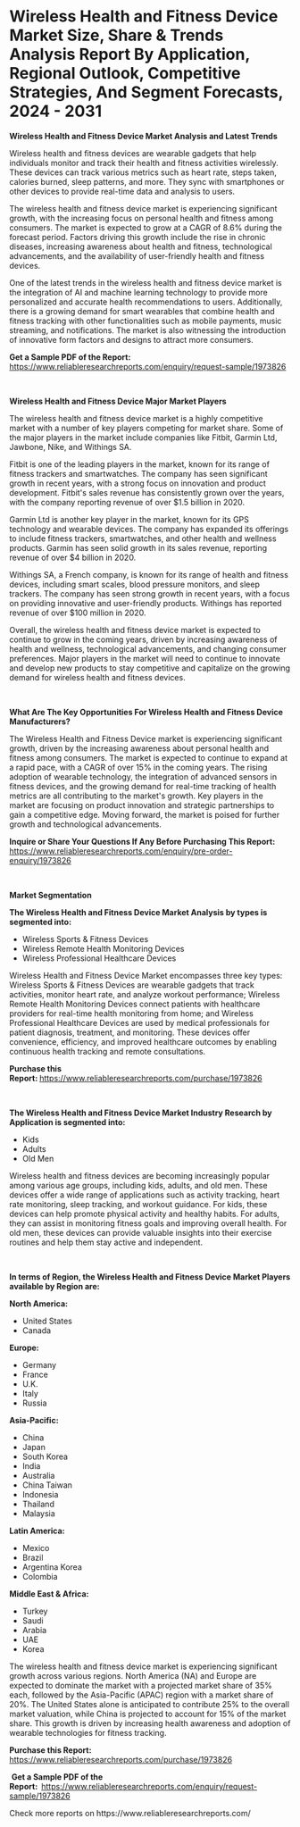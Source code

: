 <p><h1>Wireless Health and Fitness Device Market Size, Share & Trends Analysis Report By Application, Regional Outlook, Competitive Strategies, And Segment Forecasts, 2024 - 2031</h1></p><p><strong>Wireless Health and Fitness Device Market Analysis and Latest Trends</strong></p>
<p><p>Wireless health and fitness devices are wearable gadgets that help individuals monitor and track their health and fitness activities wirelessly. These devices can track various metrics such as heart rate, steps taken, calories burned, sleep patterns, and more. They sync with smartphones or other devices to provide real-time data and analysis to users.</p><p>The wireless health and fitness device market is experiencing significant growth, with the increasing focus on personal health and fitness among consumers. The market is expected to grow at a CAGR of 8.6% during the forecast period. Factors driving this growth include the rise in chronic diseases, increasing awareness about health and fitness, technological advancements, and the availability of user-friendly health and fitness devices.</p><p>One of the latest trends in the wireless health and fitness device market is the integration of AI and machine learning technology to provide more personalized and accurate health recommendations to users. Additionally, there is a growing demand for smart wearables that combine health and fitness tracking with other functionalities such as mobile payments, music streaming, and notifications. The market is also witnessing the introduction of innovative form factors and designs to attract more consumers.</p></p>
<p><strong>Get a Sample PDF of the Report:&nbsp;</strong> <a href="https://www.reliableresearchreports.com/enquiry/request-sample/1973826">https://www.reliableresearchreports.com/enquiry/request-sample/1973826</a></p>
<p>&nbsp;</p>
<p><strong>Wireless Health and Fitness Device Major Market Players</strong></p>
<p><p>The wireless health and fitness device market is a highly competitive market with a number of key players competing for market share. Some of the major players in the market include companies like Fitbit, Garmin Ltd, Jawbone, Nike, and Withings SA.</p><p>Fitbit is one of the leading players in the market, known for its range of fitness trackers and smartwatches. The company has seen significant growth in recent years, with a strong focus on innovation and product development. Fitbit's sales revenue has consistently grown over the years, with the company reporting revenue of over $1.5 billion in 2020.</p><p>Garmin Ltd is another key player in the market, known for its GPS technology and wearable devices. The company has expanded its offerings to include fitness trackers, smartwatches, and other health and wellness products. Garmin has seen solid growth in its sales revenue, reporting revenue of over $4 billion in 2020.</p><p>Withings SA, a French company, is known for its range of health and fitness devices, including smart scales, blood pressure monitors, and sleep trackers. The company has seen strong growth in recent years, with a focus on providing innovative and user-friendly products. Withings has reported revenue of over $100 million in 2020.</p><p>Overall, the wireless health and fitness device market is expected to continue to grow in the coming years, driven by increasing awareness of health and wellness, technological advancements, and changing consumer preferences. Major players in the market will need to continue to innovate and develop new products to stay competitive and capitalize on the growing demand for wireless health and fitness devices.</p></p>
<p>&nbsp;</p>
<p><strong>What Are The Key Opportunities For Wireless Health and Fitness Device Manufacturers?</strong></p>
<p><p>The Wireless Health and Fitness Device market is experiencing significant growth, driven by the increasing awareness about personal health and fitness among consumers. The market is expected to continue to expand at a rapid pace, with a CAGR of over 15% in the coming years. The rising adoption of wearable technology, the integration of advanced sensors in fitness devices, and the growing demand for real-time tracking of health metrics are all contributing to the market's growth. Key players in the market are focusing on product innovation and strategic partnerships to gain a competitive edge. Moving forward, the market is poised for further growth and technological advancements.</p></p>
<p><strong>Inquire or Share Your Questions If Any Before Purchasing This Report:</strong> <a href="https://www.reliableresearchreports.com/enquiry/pre-order-enquiry/1973826">https://www.reliableresearchreports.com/enquiry/pre-order-enquiry/1973826</a></p>
<p>&nbsp;</p>
<p><strong>Market Segmentation</strong></p>
<p><strong>The Wireless Health and Fitness Device Market Analysis by types is segmented into:</strong></p>
<p><ul><li>Wireless Sports & Fitness Devices</li><li>Wireless Remote Health Monitoring Devices</li><li>Wireless Professional Healthcare Devices</li></ul></p>
<p><p>Wireless Health and Fitness Device Market encompasses three key types: Wireless Sports & Fitness Devices are wearable gadgets that track activities, monitor heart rate, and analyze workout performance; Wireless Remote Health Monitoring Devices connect patients with healthcare providers for real-time health monitoring from home; and Wireless Professional Healthcare Devices are used by medical professionals for patient diagnosis, treatment, and monitoring. These devices offer convenience, efficiency, and improved healthcare outcomes by enabling continuous health tracking and remote consultations.</p></p>
<p><strong>Purchase this Report:&nbsp;</strong><a href="https://www.reliableresearchreports.com/purchase/1973826">https://www.reliableresearchreports.com/purchase/1973826</a></p>
<p>&nbsp;</p>
<p><strong>The Wireless Health and Fitness Device Market Industry Research by Application is segmented into:</strong></p>
<p><ul><li>Kids</li><li>Adults</li><li>Old Men</li></ul></p>
<p><p>Wireless health and fitness devices are becoming increasingly popular among various age groups, including kids, adults, and old men. These devices offer a wide range of applications such as activity tracking, heart rate monitoring, sleep tracking, and workout guidance. For kids, these devices can help promote physical activity and healthy habits. For adults, they can assist in monitoring fitness goals and improving overall health. For old men, these devices can provide valuable insights into their exercise routines and help them stay active and independent.</p></p>
<p>&nbsp;</p>
<p><strong>In terms of Region, the Wireless Health and Fitness Device Market Players available by Region are:</strong></p>
<p>
    <p> <strong> North America: </strong>
        <ul>
            <li>United States</li>
            <li>Canada</li>
        </ul>
        </p> 
    <p> <strong> Europe: </strong>
        <ul>
            <li>Germany</li>
            <li>France</li>
            <li>U.K.</li>
            <li>Italy</li>
            <li>Russia</li>
        </ul>
        </p> 
    <p> <strong> Asia-Pacific: </strong>
        <ul>
            <li>China</li>
            <li>Japan</li>
            <li>South Korea</li>
            <li>India</li>
            <li>Australia</li>
            <li>China Taiwan</li>
            <li>Indonesia</li>
            <li>Thailand</li>
            <li>Malaysia</li>
        </ul>
        </p> 
    <p> <strong> Latin America: </strong>
        <ul>
            <li>Mexico</li>
            <li>Brazil</li>
            <li>Argentina Korea</li>
            <li>Colombia</li>
        </ul>
        </p> 
    <p> <strong> Middle East & Africa: </strong>
        <ul>
            <li>Turkey</li>
            <li>Saudi</li>
            <li>Arabia</li>
            <li>UAE</li>
            <li>Korea</li>
        </ul>
    </p>
    </p>
<p><p>The wireless health and fitness device market is experiencing significant growth across various regions. North America (NA) and Europe are expected to dominate the market with a projected market share of 35% each, followed by the Asia-Pacific (APAC) region with a market share of 20%. The United States alone is anticipated to contribute 25% to the overall market valuation, while China is projected to account for 15% of the market share. This growth is driven by increasing health awareness and adoption of wearable technologies for fitness tracking.</p></p>
<p><strong>Purchase this Report: </strong><a href="https://www.reliableresearchreports.com/purchase/1973826">https://www.reliableresearchreports.com/purchase/1973826</a></p>
<p>&nbsp;<strong>Get a Sample PDF of the Report:&nbsp;&nbsp;</strong><a href="https://www.reliableresearchreports.com/enquiry/request-sample/1973826">https://www.reliableresearchreports.com/enquiry/request-sample/1973826</a></p>
<p><strong></strong></p>
<p>Check more reports on https://www.reliableresearchreports.com/</p>